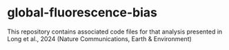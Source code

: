 # global-fluorescence-bias
This repository contains associated code files for that analysis presented in Long et al., 2024 (Nature Communications, Earth &amp; Environment)
